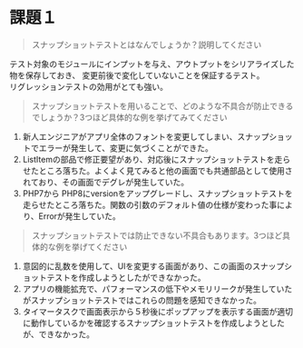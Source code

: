 # 課題１
> スナップショットテストとはなんでしょうか？説明してください

テスト対象のモジュールにインプットを与え、アウトプットをシリアライズした物を保存しておき、  変更前後で変化していないことを保証するテスト。  
リグレッションテストの効用がとても強い。

> スナップショットテストを用いることで、どのような不具合が防止できるでしょうか？3つほど具体的な例を挙げてみてください

1. 新人エンジニアがアプリ全体のフォントを変更してしまい、スナップショットでエラーが発生して、変更に気づくことができた。
1. ListItemの部品で修正要望があり、対応後にスナップショットテストを走らせたところ落ちた。よくよく見てみると他の画面でも共通部品として使用されており、その画面でデグレが発生していた。
1. PHP7から PHP8にversionをアップグレードし、スナップショットテストを走らせたところ落ちた。関数の引数のデフォルト値の仕様が変わった事により、Errorが発生していた。

> スナップショットテストでは防止できない不具合もあります。3つほど具体的な例を挙げてください

1. 意図的に乱数を使用して、UIを変更する画面があり、この画面のスナップショットテストを作成しようとしたができなかった。
1. アプリの機能拡充で、パフォーマンスの低下やメモリリークが発生していたがスナップショットテストではこれらの問題を感知できなかった。
1. タイマータスクで画面表示から５秒後にポップアップを表示する画面が適切に動作しているかを確認するスナップショットテストを作成しようとしたが、できなかった。